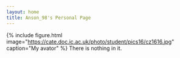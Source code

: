 ```yaml
---
layout: home
title: Anson_98's Personal Page
---
```


{% include figure.html image="https://cate.doc.ic.ac.uk/photo/student/pics16/cz1616.jpg" caption="My avator" %}
There is nothing in it.
